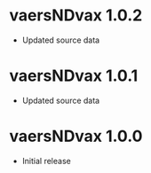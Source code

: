 ﻿# vaersNDvax 1.0.2

* Updated source data


# vaersNDvax 1.0.1

* Updated source data


# vaersNDvax 1.0.0

* Initial release
